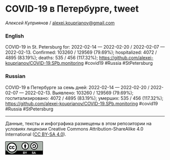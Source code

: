COVID-19 в Петербурге, tweet
============================

*Алексей Куприянов* /
<a href="mailto:alexei.kouprianov@gmail.com" class="email">alexei.kouprianov@gmail.com</a>

### English

COVID-19 in St. Petersburg for: 2022-02-14 — 2022-02-20 / 2022-02-07 —
2022-02-13. Сonfirmed: 103260 / 129569 (79.69%); hospitalized: 4072 /
4895 (83.19%); deaths: 535 / 456 (117.32%);
<a href="https://github.com/alexei-kouprianov/COVID-19.SPb.monitoring" class="uri">https://github.com/alexei-kouprianov/COVID-19.SPb.monitoring</a>
\#covid19 \#Russia \#StPetersburg

### Russian

COVID-19 в Петербурге за семь дней: 2022-02-14 — 2022-02-20 / 2022-02-07
— 2022-02-13. Выявлено: 103260 / 129569 (79.69%); госпитализировано:
4072 / 4895 (83.19%); умерших: 535 / 456 (117.32%);
<a href="https://github.com/alexei-kouprianov/COVID-19.SPb.monitoring" class="uri">https://github.com/alexei-kouprianov/COVID-19.SPb.monitoring</a>
\#covid19 \#Russia \#StPetersburg

------------------------------------------------------------------------

Данные, тексты и инфографика размещены в этом репозитории на условиях
лицензии Creative Commons Attribution-ShareAlike 4.0 International ([CC
BY-SA 4.0](https://creativecommons.org/licenses/by-sa/4.0/)).

![](../misc/CC-BY-SA-icon.png "CC-BY-SA")
